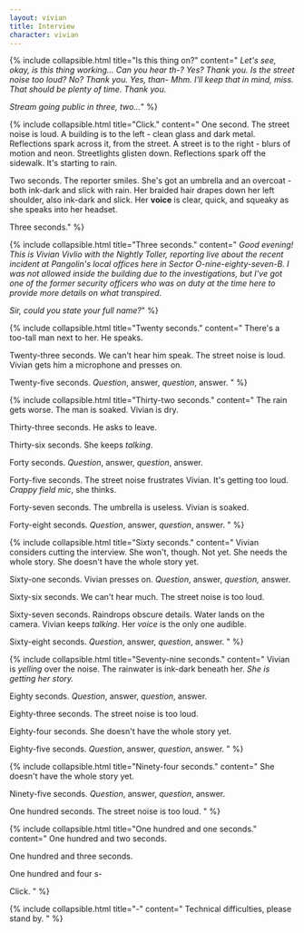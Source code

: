 ```yaml
---
layout: vivian
title: Interview
character: vivian
---
```

{% include collapsible.html title="Is this thing on?" content="
*Let's see, okay, is this thing working... Can you hear th-? Yes? Thank you. Is the street noise too loud? No? Thank you. Yes, than- Mhm. I'll keep that in mind, miss. That should be plenty of time. Thank you.*

*Stream going public in three, two...*" %}

{% include collapsible.html title="Click." content="
One second. The street noise is loud. A building is to the left - clean glass and dark metal. Reflections spark across it, from the street. A street is to the right - blurs of motion and neon. Streetlights glisten down. Reflections spark off the sidewalk. It's starting to rain.

Two seconds. The reporter smiles. She's got an umbrella and an overcoat - both ink-dark and slick with rain. Her braided hair drapes down her left shoulder, also ink-dark and slick. Her **voice** is clear, quick, and squeaky as she speaks into her headset.

Three seconds." %}

{% include collapsible.html title="Three seconds." content="
*Good evening! This is Vivian Vivlio with the Nightly Toller, reporting live about the recent incident at Pangolin's local offices here in Sector O-nine-eighty-seven-B. I was not allowed inside the building due to the investigations, but I've got one of the former security officers who was on duty at the time here to provide more details on what transpired.*

*Sir, could you state your full name?*" %}

{% include collapsible.html title="Twenty seconds." content="
There's a too-tall man next to her. He speaks.

Twenty-three seconds. We can't hear him speak. The street noise is loud. Vivian gets him a microphone and presses on.

Twenty-five seconds. *Question*, answer, *question*, answer.
" %}

{% include collapsible.html title="Thirty-two seconds." content="
The rain gets worse. The man is soaked. Vivian is dry.

Thirty-three seconds. He asks to leave.

Thirty-six seconds. She keeps *talking*.

Forty seconds. *Question*, answer, *question*, answer.

Forty-five seconds. The street noise frustrates Vivian. It's getting too loud. *Crappy field mic*, she thinks.

Forty-seven seconds. The umbrella is useless. Vivian is soaked.

Forty-eight seconds. *Question*, answer, *question*, answer.
" %}

{% include collapsible.html title="Sixty seconds." content="
Vivian considers cutting the interview. She won't, though. Not yet. She needs the whole story. She doesn't have the whole story yet.

Sixty-one seconds. Vivian presses on. *Question*, answer, *question,* answer.

Sixty-six seconds. We can't hear much. The street noise is too loud.

Sixty-seven seconds. Raindrops obscure details. Water lands on the camera. Vivian keeps *talking*. Her *voice* is the only one audible.

Sixty-eight seconds. *Question*, answer, *question*, answer.
" %}

{% include collapsible.html title="Seventy-nine seconds." content="
Vivian is *yelling* over the noise. The rainwater is ink-dark beneath her. *She is getting her story.*

Eighty seconds. *Question*, answer, *question*, answer.

Eighty-three seconds. The street noise is too loud.

Eighty-four seconds. She doesn't have the whole story yet.

Eighty-five seconds. *Question*, answer, *question*, answer.
" %}

{% include collapsible.html title="Ninety-four seconds." content="
She doesn't have the whole story yet.

Ninety-five seconds. *Question*, answer, *question*, answer.

One hundred seconds. The street noise is too loud.
" %}

{% include collapsible.html title="One hundred and one seconds." content="
One hundred and two seconds.

One hundred and three seconds.

One hundred and four s-


Click.
" %}

{% include collapsible.html title="-" content="
Technical difficulties, please stand by.
" %}